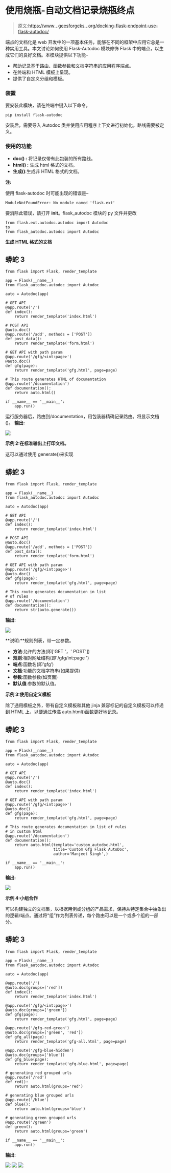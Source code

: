 # 使用烧瓶-自动文档记录烧瓶终点

> 原文:[https://www . geesforgeks . org/docking-flask-endpoint-use-flask-autodoc/](https://www.geeksforgeeks.org/documenting-flask-endpoint-using-flask-autodoc/)

端点的文档化是 web 开发中的一项基本任务，能够在不同的框架中应用它总是一种实用工具。本文讨论如何使用 Flask-Autodoc 模块修饰 Flask 中的端点，以生成它们的良好文档。本模块提供以下功能–

*   帮助记录基于路由、函数参数和文档字符串的应用程序端点。
*   在终端和 HTML 模板上呈现。
*   提供了自定义分组和模板。

### 装置

要安装此模块，请在终端中键入以下命令。

```
pip install flask-autodoc
```

安装后，需要导入 Autodoc 类并使用应用程序上下文进行初始化。路线需要被定义。

### **使用的功能**

*   **doc() :** 将记录仅带有此包装的所有路线。
*   **html() :** 生成 html 格式的文档。
*   **生成()**:生成非 HTML 格式的文档。

**注:**

使用 flask-autodoc 时可能出现的错误是–

```
ModuleNotFoundError: No module named 'flask.ext'
```

要消除此错误，请打开 __init__。flask_autodoc 模块的 py 文件并更改

```
from flask.ext.autodoc.autodoc import Autodoc
to
from flask_autodoc.autodoc import Autodoc
```

**生成 HTML 格式的文档**

## 蟒蛇 3

```
from flask import Flask, render_template

app = Flask(__name__)
from flask_autodoc.autodoc import Autodoc

auto = Autodoc(app)

# GET API
@app.route('/')
def index():
    return render_template('index.html')

# POST API
@auto.doc()
@app.route('/add', methods = ['POST'])
def post_data():
    return render_template('form.html')

# GET API with path param
@app.route('/gfg/<int:page>')
@auto.doc()
def gfg(page):
    return render_template('gfg.html', page=page)

# This route generates HTML of documentation
@app.route('/documentation')
def documentation():
    return auto.html()

if __name__ == '__main__':
    app.run()
```

运行服务器后，路由到/documentation，用包装器精确记录路由。将显示文档()。
**输出:**

![](img/7bc58b7df9bbae603e81052fd3fc1555.png)

**示例 2:在标准输出上打印文档。**

这可以通过使用 generate()来实现

## 蟒蛇 3

```
from flask import Flask, render_template

app = Flask(__name__)
from flask_autodoc.autodoc import Autodoc

auto = Autodoc(app)

# GET API
@app.route('/')
def index():
    return render_template('index.html')

# POST API
@auto.doc()
@app.route('/add', methods = ['POST'])
def post_data():
    return render_template('form.html')

# GET API with path param
@app.route('/gfg/<int:page>')
@auto.doc()
def gfg(page):
    return render_template('gfg.html', page=page)

# This route generates documentation in list 
# of rules
@app.route('/documentation')
def documentation():
    return str(auto.generate())
```

**输出:**

![](img/770f8b5367b1f7de7e7815c883ae0add.png)

**说明:**规则列表，带一定参数。

*   **方法**:允许的方法(即['GET '，' POST'])
*   **规则**:相对网址结构(即'/gfg/int:page ')
*   **端点**:函数名(即‘gfg’)
*   **文档**:功能的文档字符串(如果提供)
*   **参数**:函数参数(如页面)
*   **默认值**:参数的默认值。

**示例 3:使用自定义模板**

除了通用模板之外，带有自定义模板和其他 jinja 兼容标记的自定义模板可以传递到 HTML 上，以便通过传递 auto.html()函数更好地记录。

## 蟒蛇 3

```
from flask import Flask, render_template

app = Flask(__name__)
from flask_autodoc.autodoc import Autodoc

auto = Autodoc(app)

# GET API
@app.route('/')
@auto.doc()
def index():
    return render_template('index.html')

# GET API with path param
@app.route('/gfg/<int:page>')
@auto.doc()
def gfg(page):
    return render_template('gfg.html', page=page)

# This route generates documentation in list of rules
# in custom html
@app.route('/documentation')
def documentation():
    return auto.html(template='custom_autodoc.html', 
                     title='Custom Gfg Flask AutoDoc',
                     author='Manjeet Singh',)

if __name__ == '__main__':
    app.run()
```

**输出:**

![](img/c0d1ccd0d91a99e120564ba6da6e18f8.png)

**示例 4:小组合作**

可以构建独立的文档集，以根据用例或分组的产品需求，保持从特定集合中抽象出的逻辑/端点。通过将“组”作为列表传递，每个路由可以是一个或多个组的一部分。

## 蟒蛇 3

```
from flask import Flask, render_template

app = Flask(__name__)
from flask_autodoc.autodoc import Autodoc

auto = Autodoc(app)

@app.route('/')
@auto.doc(groups=['red'])
def index():
    return render_template('index.html')

@app.route('/gfg/<int:page>')
@auto.doc(groups=['green'])
def gfg(page):
    return render_template('gfg.html', page=page)

@app.route('/gfg-red-green')
@auto.doc(groups=['green', 'red'])
def gfg_all(page):
    return render_template('gfg-all.html', page=page)

@app.route('/gfg-blue-hidden')
@auto.doc(groups=['blue'])
def gfg_blue(page):
    return render_template('gfg-blue.html', page=page)

# generating red grouped urls
@app.route('/red')
def red():
    return auto.html(groups='red')

# generating blue grouped urls
@app.route('/blue')
def blue():
    return auto.html(groups='blue')

# generating green grouped urls
@app.route('/green')
def green():
    return auto.html(groups='green')

if __name__ == '__main__':
    app.run()
```

**输出:**

![](img/e20c2ceb2ba5253af1623e56de0cf683.png) ![](img/a344497b1a8636f97616faea85854dd1.png) ![](img/ffdc1ad266563639b3ea2078c0a1e90d.png)